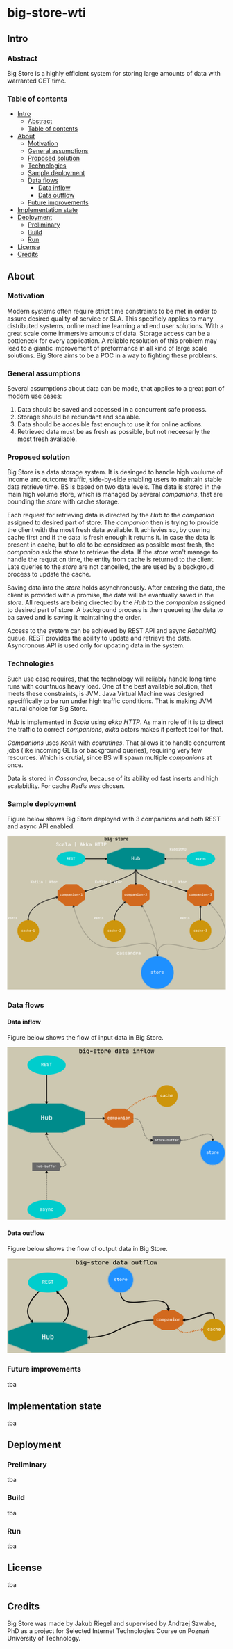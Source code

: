 # big-store-wti
## Intro
### Abstract
Big Store is a highly efficient system for storing large amounts of data with warranted GET time.

### Table of contents
  - [Intro](#intro)
    - [Abstract](#abstract)
    - [Table of contents](#table-of-contents)
  - [About](#about)
    - [Motivation](#motivation)
    - [General assumptions](#general-assumptions)
    - [Proposed solution](#proposed-solution)
    - [Technologies](#technologies)
    - [Sample deployment](#sample-deployment)
    - [Data flows](#data-flows)
      - [Data inflow](#data-inflow)
      - [Data outflow](#data-outflow)
    - [Future improvements](#future-improvements)
  - [Implementation state](#implementation-state)
  - [Deployment](#deployment)
    - [Preliminary](#preliminary)
    - [Build](#build)
    - [Run](#run)
  - [License](#license)
  - [Credits](#credits)

## About
### Motivation
Modern systems often require strict time constraints to be met in order to assure desired quality of service or SLA. This specificly applies to many distributed systems, online machine learning and end user solutions. With a great scale come immersive amounts of data. Storage access can be a bottleneck for every application. A reliable resolution of this problem may lead to a giantic improvement of preformance in all kind of large scale solutions. Big Store aims to be a POC in a way to fighting these problems.

### General assumptions
Several assumptions about data can be made, that applies to a great part of modern use cases:
1. Data should be saved and accessed in a concurrent safe process.
2. Storage should be redundant and scalable.
3. Data should be accesible fast enough to use it for online actions.
4. Retrieved data must be as fresh as possible, but not neceesarly the most fresh available.

### Proposed solution
Big Store is a data storage system. It is desinged to handle high voulume of income and outcome traffic, side-by-side enabling users to maintain stable data retrieve time. BS is based on two data levels. The data is stored in the main high volume store, which is managed by several _companions_, that are bounding the _store_ with cache storage. 

Each request for retrieving data is directed by the _Hub_ to the _companion_ assigned to desired part of store. The _companion_ then is trying to provide the client with the most fresh data available. It achievies so, by quering cache first and if the data is fresh enough it returns it. In case the data is present in cache, but to old to be considered as possible most fresh, the _companion_ ask the _store_ to retrieve the data. If the _store_ won't manage to handle the requst on time, the entity from cache is returned to the client. Late queries to the _store_ are not cancelled, the are used  by a backgroud process to update the cache.

Saving data into the _store_ holds asynchronously. After entering the data, the client is provided with a promise, the data will be evantually saved in the _store_. All requests are being directed by the _Hub_ to the _companion_ assigned to desired part of store. A background process is then queueing the data to ba saved and is saving it maintaining the order.

Access to the system can be achieved by REST API and async _RabbitMQ_ queue. REST provides the ability to update and retrieve the data. Asyncronous API is used only for updating data in the system.

### Technologies
Such use case requires, that the technology will reliably handle long time runs with countnuos heavy load. One of the best available solution, that meets these constraints, is JVM. Java Virtual Machine was designed speciffically to be run under high traffic conditions. That is making JVM natural choice for Big Store.

_Hub_ is implemented in _Scala_ using _akka HTTP_. As main role of it is to direct the traffic to correct _companions_, _akka_ actors makes it perfect tool for that. 

_Companions_ uses _Kotlin_ with _courutines_. That allows it to handle concurrent jobs (like incoming GETs or background queries), requiring very few resources. Which is crutial, since BS will spawn multiple _companions_ at once.

Data is stored in _Cassandra_, because of its ability od fast inserts and high scalabitlity. For cache _Redis_ was chosen.

### Sample deployment
Figure below shows Big Store deployed with 3 companions and both REST and async API enabled.

![Schema of sample deployment with 3 companions](docs/schema/big-store-schema.png)

### Data flows
#### Data inflow
Figure below shows the flow of input data in Big Store.

![Schema of data inflow](docs/schema/big-store-inflow-schema.png)

#### Data outflow
Figure below shows the flow of output data in Big Store.

![Schema of data outflow](docs/schema/big-store-outflow-schema.png)

### Future improvements
tba

## Implementation state
tba

## Deployment
### Preliminary
tba

### Build
tba

### Run
tba

## License
tba

## Credits
Big Store was made by Jakub Riegel and supervised by Andrzej Szwabe, PhD as a project for Selected Internet Technologies Course on Poznań University of Technology.